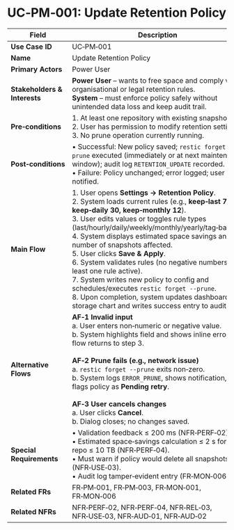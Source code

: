 # UC‑PM‑001: Update Retention Policy

| Field                        | Description                                                                                                                                                                                                                                                                                                                                                                                                                                                                                                                                                                                                   |
| ---------------------------- | ------------------------------------------------------------------------------------------------------------------------------------------------------------------------------------------------------------------------------------------------------------------------------------------------------------------------------------------------------------------------------------------------------------------------------------------------------------------------------------------------------------------------------------------------------------------------------------------------------------- |
| **Use Case ID**              | UC‑PM‑001                                                                                                                                                                                                                                                                                                                                                                                                                                                                                                                                                                                                     |
| **Name**                     | Update Retention Policy                                                                                                                                                                                                                                                                                                                                                                                                                                                                                                                                                                                       |
| **Primary Actors**           | Power User                                                                                                                                                                                                                                                                                                                                                                                                                                                                                                                                                                                                    |
| **Stakeholders & Interests** | **Power User** – wants to free space and comply with organisational or legal retention rules. <br> **System** – must enforce policy safely without unintended data loss and keep audit trail.                                                                                                                                                                                                                                                                                                                                                                                                                  |
| **Pre‑conditions**           | 1. At least one repository with existing snapshots. <br> 2. User has permission to modify retention settings. <br> 3. No prune operation currently running.                                                                                                                                                                                                                                                                                                                                                                                                                                                   |
| **Post‑conditions**          | • Successful: New policy saved; `restic forget --prune` executed (immediately or at next maintenance window); audit log `RETENTION_UPDATE` recorded. <br> • Failure: Policy unchanged; error logged; user notified.                                                                                                                                                                                                                                                                                                                                                                                           |
| **Main Flow**                | 1. User opens **Settings → Retention Policy**. <br> 2. System loads current rules (e.g., **keep‑last 7, keep‑daily 30, keep‑monthly 12**). <br> 3. User edits values or toggles rule types (last/hourly/daily/weekly/monthly/yearly/tag‑based). <br> 4. System displays estimated space savings and number of snapshots affected. <br> 5. User clicks **Save & Apply**. <br> 6. System validates rules (no negative numbers, at least one rule active). <br> 7. System writes new policy to config and schedules/executes `restic forget --prune`. <br> 8. Upon completion, system updates dashboard storage chart and writes success entry to audit log. |
| **Alternative Flows**        | **AF‑1 Invalid input** <br> a. User enters non‑numeric or negative value. <br> b. System highlights field and shows inline error; flow returns to step 3. <br><br> **AF‑2 Prune fails (e.g., network issue)** <br> a. `restic forget --prune` exits non‑zero. <br> b. System logs `ERROR_PRUNE`, shows notification, and flags policy as **Pending retry**. <br><br> **AF‑3 User cancels changes** <br> a. User clicks **Cancel**. <br> b. Dialog closes; no changes saved.                                                                                                                                   |
| **Special Requirements**     | • Validation feedback ≤ 200 ms (NFR‑PERF‑02). <br> • Estimated space‑savings calculation ≤ 2 s for repo ≤ 10 TB (NFR‑PERF‑04). <br> • Must warn if policy would delete all snapshots (NFR‑USE‑03). <br> • Audit log tamper‑evident entry (FR‑MON‑006).                                                                                                                                                                                                                                                                                                                                                      |
| **Related FRs**              | FR‑PM‑001, FR‑PM‑003, FR‑MON‑001, FR‑MON‑006                                                                                                                                                                                                                                                                                                                                                                                                                                                                                                                                                                  |
| **Related NFRs**             | NFR‑PERF‑02, NFR‑PERF‑04, NFR‑REL‑03, NFR‑USE‑03, NFR‑AUD‑01, NFR‑AUD‑02                                                                                                                                                                                                                                                                                                                                                                                                                                                                                                                                                         |
